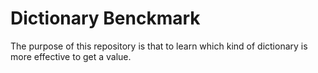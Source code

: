 # Dictionary Benckmark

The purpose of this repository is that to learn which kind of dictionary is more effective to get a value.

